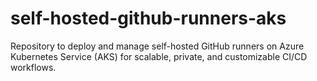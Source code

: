 # self-hosted-github-runners-aks
Repository to deploy and manage self-hosted GitHub runners on Azure Kubernetes Service (AKS) for scalable, private, and customizable CI/CD workflows.
